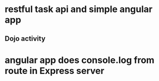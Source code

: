 # restful task api and simple angular app

## Dojo activity

# angular app does console.log from route in Express server
